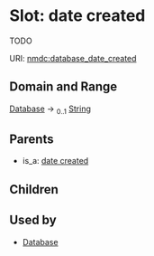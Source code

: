 
# Slot: date created


TODO

URI: [nmdc:database_date_created](https://microbiomedata/meta/database_date_created)


## Domain and Range

[Database](Database.md) &#8594;  <sub>0..1</sub> [String](types/String.md)

## Parents

 *  is_a: [date created](date_created.md)

## Children


## Used by

 * [Database](Database.md)
